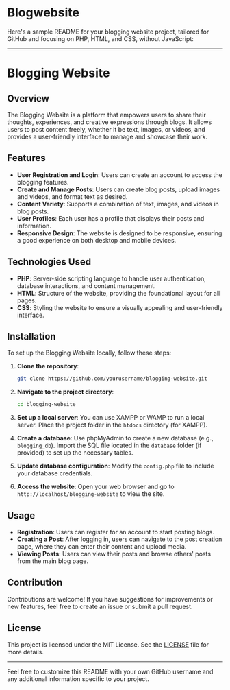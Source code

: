 # Blogwebsite
Here's a sample README for your blogging website project, tailored for GitHub and focusing on PHP, HTML, and CSS, without JavaScript:

---

# Blogging Website

## Overview

The Blogging Website is a platform that empowers users to share their thoughts, experiences, and creative expressions through blogs. It allows users to post content freely, whether it be text, images, or videos, and provides a user-friendly interface to manage and showcase their work.

## Features

- **User Registration and Login**: Users can create an account to access the blogging features.
- **Create and Manage Posts**: Users can create blog posts, upload images and videos, and format text as desired.
- **Content Variety**: Supports a combination of text, images, and videos in blog posts.
- **User Profiles**: Each user has a profile that displays their posts and information.
- **Responsive Design**: The website is designed to be responsive, ensuring a good experience on both desktop and mobile devices.

## Technologies Used

- **PHP**: Server-side scripting language to handle user authentication, database interactions, and content management.
- **HTML**: Structure of the website, providing the foundational layout for all pages.
- **CSS**: Styling the website to ensure a visually appealing and user-friendly interface.

## Installation

To set up the Blogging Website locally, follow these steps:

1. **Clone the repository**:

   ```bash
   git clone https://github.com/yourusername/blogging-website.git
   ```

2. **Navigate to the project directory**:

   ```bash
   cd blogging-website
   ```

3. **Set up a local server**: You can use XAMPP or WAMP to run a local server. Place the project folder in the `htdocs` directory (for XAMPP).

4. **Create a database**: Use phpMyAdmin to create a new database (e.g., `blogging_db`). Import the SQL file located in the `database` folder (if provided) to set up the necessary tables.

5. **Update database configuration**: Modify the `config.php` file to include your database credentials.

6. **Access the website**: Open your web browser and go to `http://localhost/blogging-website` to view the site.

## Usage

- **Registration**: Users can register for an account to start posting blogs.
- **Creating a Post**: After logging in, users can navigate to the post creation page, where they can enter their content and upload media.
- **Viewing Posts**: Users can view their posts and browse others' posts from the main blog page.

## Contribution

Contributions are welcome! If you have suggestions for improvements or new features, feel free to create an issue or submit a pull request.

## License

This project is licensed under the MIT License. See the [LICENSE](LICENSE) file for more details.

---

Feel free to customize this README with your own GitHub username and any additional information specific to your project.
